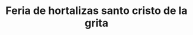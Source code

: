 ---
title: "Feria de hortalizas santo cristo de la grita"
url: /barcelona/feria-de-hortalizas-santo-cristo-de-la-grita/
shop: Gemüse & Obst
---